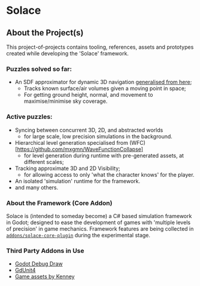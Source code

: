 # Solace
## About the Project(s)
This project-of-projects contains tooling, references, assets and prototypes created while developing the 'Solace' framework.

### Puzzles solved so far:
- An SDF approximator for dynamic 3D navigation [generalised from here](https://youtu.be/_nqjsfMtO6c);
  - Tracks known surface/air volumes given a moving point in space;
  - For getting ground height, normal, and movement to maximise/minimise sky coverage.

### Active puzzles:
- Syncing between concurrent 3D, 2D, and abstracted worlds
  - for large scale, low precision simulations in the background.
- Hierarchical level generation specialised from (WFC)[https://github.com/mxgmn/WaveFunctionCollapse]
  - for level generation during runtime with pre-generated assets, at different scales;
- Tracking approximate 3D and 2D Visibility;
  - for allowing access to only 'what the character knows' for the player.
- An isolated 'simulation' runtime for the framework.
- and many others.

### About the Framework (Core Addon)
Solace is (intended to someday become) a C# based simulation framework in Godot; designed to ease the development of games with 'multiple levels of precision' in game mechanics.
Framework features are being collected in [`addons/solace-core-plugin`](https://github.com/ucanluc/solace-public/tree/a88e6104568c389d9f8678e173bd7b41f11eb8ac/addons/solace_core_plugin) during the experimental stage.

### Third Party Addons in Use
- [Godot Debug Draw](https://github.com/Zylann/godot_debug_draw)
- [GdUnit4](https://github.com/MikeSchulze/gdUnit4)
- [Game assets by Kenney](https://www.kenney.nl/)
